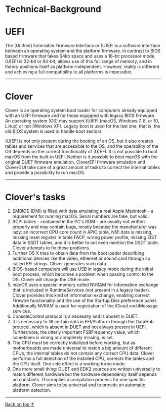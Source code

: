 Technical-Background
====================

UEFI
====

The (Unified) Extensible Firmware Interface or (U)EFI is a software interface between an operating system and the platform firmware. In contrast to BIOS based firmware that takes 64kb space and uses a 16-bit processor mode, (U)EFI is 32-bit or 64-bit, allows use of this full range of memory, and in theory positions itself as platform-independent. However, reality is different and achieving a full compatibility to all platforms is impossible.

* * *

Clover
======

Clover is an operating system boot loader for computers already equipped with an UEFI firmware and for those equipped with legacy BIOS firmware. An operating system (OS) may support (U)EFI (macOS, Windows 7, 8, or 10, Linux) or not (Windows XP). Legacy boot is used for the last one, that is, the old BIOS system is used to handle boot sectors.

(U)EFI is not only present during the booting of an OS, but it also creates tables and services that are accessible to the OS, and the operability of the OS depends on the correct functionality of (U)EFI. It is not possible to boot macOS from the built-in UEFI. Neither is it possible to boot macOS with the original DUET firmware emulation. CloverEFI firmware emulation and CloverGUI take care of a great amount of tasks to correct the internal tables and provide a possibility to run macOS.

* * *

Clover's tasks
==============

1.  SMBIOS (DMI) is filled with data emulating a real Apple Macintosh - a requirement for running macOS. Serial numbers are fake, but valid.
2.  ACPI tables - contained in the PC's ROM - are usually not written properly and may contain bugs, mostly because the manufacturer was lazy: an incorrect CPU core count in APIC table, NMI data is missing, missing reset register in table FACP, wrong power profile, missing EIST data in SSDT tables, and it is better to not even mention the DSDT table. Clover attempts to fix these problems.
3.  Further OS X tries to obtain data from the boot loader describing additional devices like the video, ethernet or sound card through so called EFI strings. Clover generates such data.
4.  BIOS-based computers will use USB in legacy mode during the initial boot process, which becomes a problem when passing control to the OS. Clover will change the USB mode.
5.  macOS uses a special memory called NVRAM for information exchange that is included in RuntimeServices (not present in a legacy loader). Clover provides this kind of information exchange, enabling correct Firewire functionality and the use of the Startup Disk preference panel. Additionally NVRAM is used for registration of the iCloud and iMessage services.
6.  ConsoleControl protocol is a necessity and is absent in DUET.
7.  It is necessary to fill certain data in EFI/Platform through the DataHub protocol, which is absent in DUET and not always present in UEFI. Furthermore, the utterly important FSBFrequency value, which sometimes is wrong or completely missing, is set.
8.  The CPU must be correctly initialized before working, but as motherboards are made universal to match a big amount of different CPUs, the internal tables do not contain any correct CPU data. Clover performs a full detection of the installed CPU, corrects the tables and the CPU itself. One side effect is a working turbo mode.
9.  One more small thing: DUET and EDK2 sources are written universally to match different hardware but the hardware dependency itself depends on constants. This implies a compilation process for one specific platform. Clover aims to be universal and to provide an automatic platform detection.

* * *

[Back on top ↑](https://github.com/CloverHackyColor/Clover-Documentation?tab=readme-ov-file#welcome-to-the-cloverbootloader-documentation-clover-documentation-site)
